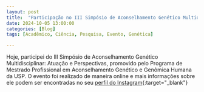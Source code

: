 ```yaml
---
layout: post
title:  "Participação no III Simpósio de Aconselhamento Genético Multidisciplinar: Atuação e Perspectivas"
date: 2024-10-05 13:00:00
categories: [Blog]
tags: [Acadêmico, Ciência, Pesquisa, Evento, Genética]

---
```


Hoje, participei do III Simpósio de Aconselhamento Genético Multidisciplinar: Atuação e Perspectivas, promovido pelo Programa de Mestrado Profissional em
Aconselhamento Genético e Genômica Humana da USP. O evento foi realizado de maneira online e mais informações sobre ele podem ser encontradas no seu [perfil do Instagram](https://www.instagram.com/sagm_usp/){:target="_blank"}
